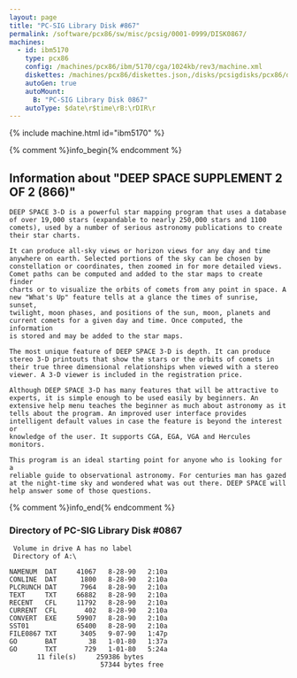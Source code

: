 ```yaml
---
layout: page
title: "PC-SIG Library Disk #867"
permalink: /software/pcx86/sw/misc/pcsig/0001-0999/DISK0867/
machines:
  - id: ibm5170
    type: pcx86
    config: /machines/pcx86/ibm/5170/cga/1024kb/rev3/machine.xml
    diskettes: /machines/pcx86/diskettes.json,/disks/pcsigdisks/pcx86/diskettes.json
    autoGen: true
    autoMount:
      B: "PC-SIG Library Disk 0867"
    autoType: $date\r$time\rB:\rDIR\r
---
```


{% include machine.html id="ibm5170" %}

{% comment %}info_begin{% endcomment %}

## Information about "DEEP SPACE SUPPLEMENT 2 OF 2 (866)"

    DEEP SPACE 3-D is a powerful star mapping program that uses a database
    of over 19,000 stars (expandable to nearly 250,000 stars and 1100
    comets), used by a number of serious astronomy publications to create
    their star charts.
    
    It can produce all-sky views or horizon views for any day and time
    anywhere on earth. Selected portions of the sky can be chosen by
    constellation or coordinates, then zoomed in for more detailed views.
    Comet paths can be computed and added to the star maps to create finder
    charts or to visualize the orbits of comets from any point in space. A
    new "What's Up" feature tells at a glance the times of sunrise, sunset,
    twilight, moon phases, and positions of the sun, moon, planets and
    current comets for a given day and time. Once computed, the information
    is stored and may be added to the star maps.
    
    The most unique feature of DEEP SPACE 3-D is depth. It can produce
    stereo 3-D printouts that show the stars or the orbits of comets in
    their true three dimensional relationships when viewed with a stereo
    viewer. A 3-D viewer is included in the registration price.
    
    Although DEEP SPACE 3-D has many features that will be attractive to
    experts, it is simple enough to be used easily by beginners. An
    extensive help menu teaches the beginner as much about astronomy as it
    tells about the program. An improved user interface provides
    intelligent default values in case the feature is beyond the interest or
    knowledge of the user. It supports CGA, EGA, VGA and Hercules monitors.
    
    This program is an ideal starting point for anyone who is looking for a
    reliable guide to observational astronomy. For centuries man has gazed
    at the night-time sky and wondered what was out there. DEEP SPACE will
    help answer some of those questions.
{% comment %}info_end{% endcomment %}


### Directory of PC-SIG Library Disk #0867

     Volume in drive A has no label
     Directory of A:\

    NAMENUM  DAT     41067   8-28-90   2:10a
    CONLINE  DAT      1800   8-28-90   2:10a
    PLCRUNCH DAT      7964   8-28-90   2:10a
    TEXT     TXT     66882   8-28-90   2:10a
    RECENT   CFL     11792   8-28-90   2:10a
    CURRENT  CFL       402   8-28-90   2:10a
    CONVERT  EXE     59907   8-28-90   2:10a
    SST01            65400   8-28-90   2:10a
    FILE0867 TXT      3405   9-07-90   1:47p
    GO       BAT        38   1-01-80   1:37a
    GO       TXT       729   1-01-80   5:24a
           11 file(s)     259386 bytes
                           57344 bytes free
